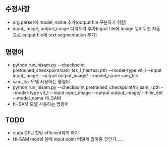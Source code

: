 ## 수정사항
- arg.parser에 model_name 추가(output file 구분하기 위함)
- input_image, output_image 디렉토리 추가(input file에 image 넣어두면 자동으로 output file에 text segmentation 추가)

## 명령어

- python run_hisam.py --checkpoint pretrained_checkpoint/sam_tss_l_hiertext.pth --model-type vit_l --input input_image --output output_image/ --model_name sam_tss
- sam_tss 모델 사용하는 명령어
- python run_hisam.py --checkpoint pretrained_checkpoint/hi_sam_l.pth --model-type vit_l --input input_image --output output_image/ --hier_det --model_name Hi_SAM
- hi-SAM 모델 사용하는 명령어

## TODO
- cuda GPU 할당 efficient하게 하기
- Hi-SAM model 쓸때 input point 어떻게 잡아줄 것인가......
